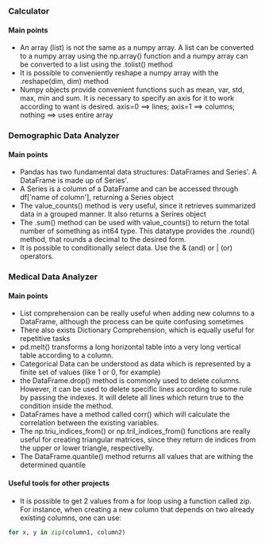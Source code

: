 ### Calculator

#### Main points

* An array (list) is not the same as a numpy array. A list can be converted to a numpy array using the np.array() function and a numpy array can be converted to a list using the .tolist() method
* It is possible to conveniently reshape a numpy array with the .reshape(dim, dim) method
* Numpy objects provide convenient functions such as mean, var, std, max, min and sum. It is necessary to specify an axis for it to work according to want is desired. axis=0 ==> lines; axis=1 ==> columns; nothing ==> uses entire array


### Demographic Data Analyzer

#### Main points

* Pandas has two fundamental data structures: DataFrames and Series'. A DataFrame is made up of Series'.
* A Series is a column of a DataFrame and can be accessed through df['name of column'], returning a Series object
* The value_counts() method is very useful, since it retrieves summarized data in a grouped manner. It also returns a Serires object
* The .sum() method can be used with value_counts() to return the total number of something as int64 type. This datatype provides the .round() method, that rounds a decimal to the desired form.
* It is possible to conditionally select data. Use the & (and) or | (or) operators.

### Medical Data Analyzer

#### Main points

* List comprehension can be really useful when adding new columns to a DataFrame, although the process can be quite confusing sometimes
* There also exists Dictionary Comprehension, which is equally useful for repetitive tasks
* pd.melt() transforms a long horizontal table into a very long vertical table according to a column.
* Categorical Data can be understood as data which is represented by a finite set of values (like 1 or 0, for example)
* the DataFrame.drop() method is commonly used to delete columns. However, it can be used to delete specific lines according to some rule by passing the indexes. It will delete all lines which return true to the condition inside the method.
* DataFrames have a method called corr() which will calculate the correlation between the existing variables. 
* The np.triu_indices_from() or np.tril_indices_from() functions are really useful for creating triangular matrices, since they return de indices from the upper or lower triangle, respectivelly.
* The DataFrame.quantile() method returns all values that are withing the determined quantile

#### Useful tools for other projects
* It is possible to get 2 values from a for loop using a function called zip. For instance, when creating a new column that depends on two already existing columns, one can use:

```python
for x, y in zip(column1, column2)
```


